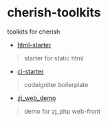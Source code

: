 # cherish-toolkits
toolkits for cherish

- [html-starter](https://github.com/xieQin/Html-starter)
> starter for static html

- [ci-starter](https://github.com/xieQin/ci-php-starter)
> codeigniter boilerplate

- [zj_web_demo](https://github.com/xieQin/zj_web_demo)
> demo for zj_php web-front
